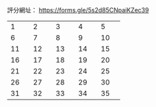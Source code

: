 <script src="https://cdn.jsdelivr.net/combine/npm/tone@14.7.58,npm/@magenta/music@1.23.1/es6/core.js,npm/focus-visible@5,npm/html-midi-player@1.4.0"></script>

評分網址：
<a href="https://forms.gle/WTBRUit4NXYCqcpH7" target="_blank">https://forms.gle/5s2d85CNpaiKZec39</a>

<!-- "https://raw.githubusercontent.com/EpochKC/Music-Demo/main/Testing_2_0919/original/get_10.mid"
"https://raw.githubusercontent.com/EpochKC/Music-Demo/main/Testing_2_0919/original/get_24.mid"
"https://raw.githubusercontent.com/EpochKC/Music-Demo/main/Testing_2_0919/original/get_66.mid"
"https://raw.githubusercontent.com/EpochKC/Music-Demo/main/Testing_2_0919/original/get_79.mid"
"https://raw.githubusercontent.com/EpochKC/Music-Demo/main/Testing_2_0919/original/get_95.mid" -->

<!-- "https://raw.githubusercontent.com/EpochKC/Music-Demo/main/Testing_2_0919/do/get_16.mid"
"https://raw.githubusercontent.com/EpochKC/Music-Demo/main/Testing_2_0919/do/get_22.mid"
"https://raw.githubusercontent.com/EpochKC/Music-Demo/main/Testing_2_0919/do/get_32.mid"
"https://raw.githubusercontent.com/EpochKC/Music-Demo/main/Testing_2_0919/do/get_51.mid"
"https://raw.githubusercontent.com/EpochKC/Music-Demo/main/Testing_2_0919/do/get_62.mid" -->

<!-- "https://raw.githubusercontent.com/EpochKC/Music-Demo/main/Testing_2_0919/dn/get_46.mid"
"https://raw.githubusercontent.com/EpochKC/Music-Demo/main/Testing_2_0919/dn/get_59.mid"
"https://raw.githubusercontent.com/EpochKC/Music-Demo/main/Testing_2_0919/dn/get_6.mid"
"https://raw.githubusercontent.com/EpochKC/Music-Demo/main/Testing_2_0919/dn/get_63.mid"
"https://raw.githubusercontent.com/EpochKC/Music-Demo/main/Testing_2_0919/dn/get_71.mid" -->

<!-- "https://raw.githubusercontent.com/EpochKC/Music-Demo/main/Testing_2_0919/d5o/E20_get_73.mid"
"https://raw.githubusercontent.com/EpochKC/Music-Demo/main/Testing_2_0919/d5o/E28_get_145.mid"
"https://raw.githubusercontent.com/EpochKC/Music-Demo/main/Testing_2_0919/d5o/E28_get_193.mid"
"https://raw.githubusercontent.com/EpochKC/Music-Demo/main/Testing_2_0919/d5o/E3_get_0.mid"
"https://raw.githubusercontent.com/EpochKC/Music-Demo/main/Testing_2_0919/d5o/E3_get_19.mid" -->

<!-- "https://raw.githubusercontent.com/EpochKC/Music-Demo/main/Testing_2_0919/d5n/E22_get_31.mid"
"https://raw.githubusercontent.com/EpochKC/Music-Demo/main/Testing_2_0919/d5n/E22_get_59.mid"
"https://raw.githubusercontent.com/EpochKC/Music-Demo/main/Testing_2_0919/d5n/E47_get_146.mid"
"https://raw.githubusercontent.com/EpochKC/Music-Demo/main/Testing_2_0919/d5n/E47_get_38.mid"
"https://raw.githubusercontent.com/EpochKC/Music-Demo/main/Testing_2_0919/d5n/E8_get_20.mid" -->

<!-- "https://raw.githubusercontent.com/EpochKC/Music-Demo/main/Testing_2_0919/d3o/E25_0830_get_117.mid"
"https://raw.githubusercontent.com/EpochKC/Music-Demo/main/Testing_2_0919/d3o/E25_0830_get_126.mid"
"https://raw.githubusercontent.com/EpochKC/Music-Demo/main/Testing_2_0919/d3o/E42_0830_get_75.mid"
"https://raw.githubusercontent.com/EpochKC/Music-Demo/main/Testing_2_0919/d3o/E63_0830_get_155.mid"
"https://raw.githubusercontent.com/EpochKC/Music-Demo/main/Testing_2_0919/d3o/E9_0830_get_6.mid" -->

<!-- "https://raw.githubusercontent.com/EpochKC/Music-Demo/main/Testing_2_0919/d3n/E31_0911_get_1.mid"
"https://raw.githubusercontent.com/EpochKC/Music-Demo/main/Testing_2_0919/d3n/E31_0911_get_10.mid"
"https://raw.githubusercontent.com/EpochKC/Music-Demo/main/Testing_2_0919/d3n/E46_0911_get_1.mid"
"https://raw.githubusercontent.com/EpochKC/Music-Demo/main/Testing_2_0919/d3n/E46_0911_get_19.mid"
"https://raw.githubusercontent.com/EpochKC/Music-Demo/main/Testing_2_0919/d3n/E46_0911_get_2.mid" -->

<table>
    <tr>
      <td>1</td>
      <th><midi-player
        src="https://raw.githubusercontent.com/EpochKC/Music-Demo/main/Testing_2_0919/do/get_51.mid"
        sound-font visualizer="#do">
      </midi-player></th>
      <td>2</td>
      <td><midi-player
        src="https://raw.githubusercontent.com/EpochKC/Music-Demo/main/Testing_2_0919/d5o/E28_get_193.mid"
        sound-font visualizer="#d5o">
      </midi-player></td>
      <td>3</td>
      <td><midi-player
        src="https://raw.githubusercontent.com/EpochKC/Music-Demo/main/Testing_2_0919/d3o/E9_0911_get_6.mid"
        sound-font visualizer="#d3o">
      </midi-player></td>
      <td>4</td>
      <td><midi-player
        src="https://raw.githubusercontent.com/EpochKC/Music-Demo/main/Testing_2_0919/original/get_10.mid"
        sound-font visualizer="#o">
      </midi-player></td>
      <td>5</td>
      <td><midi-player
        src="https://raw.githubusercontent.com/EpochKC/Music-Demo/main/Testing_2_0919/d3o/E25_0830_get_117.mid"
        sound-font visualizer="#d3o">
      </midi-player></td>
    </tr>
    <tr>
        <td>6</td>
        <td><midi-player
          src="https://raw.githubusercontent.com/EpochKC/Music-Demo/main/Testing_2_0919/original/get_24.mid"
          sound-font visualizer="#o">
        </midi-player></td>
        <td>7</td>
        <td><midi-player
          src="https://raw.githubusercontent.com/EpochKC/Music-Demo/main/Testing_2_0919/d5o/E28_get_145.mid"
          sound-font visualizer="#d5o">
        </midi-player></td>
        <td>8</td>
        <td><midi-player
          src="https://raw.githubusercontent.com/EpochKC/Music-Demo/main/Testing_2_0919/do/get_62.mid"
          sound-font visualizer="#do">
        </midi-player></td>
        <td>9</td>
        <td><midi-player
          src="https://raw.githubusercontent.com/EpochKC/Music-Demo/main/Testing_2_0919/dn/get_46.mid"
          sound-font visualizer="#dn">
        </midi-player></td>
        <td>10</td>
        <td><midi-player
          src="https://raw.githubusercontent.com/EpochKC/Music-Demo/main/Testing_2_0919/d5n/E22_get_31.mid"
          sound-font visualizer="#d5n">
        </midi-player></td>
    </tr>
    <tr>
        <td>11</td>
        <td><midi-player
          src="https://raw.githubusercontent.com/EpochKC/Music-Demo/main/Testing_2_0919/original/get_66.mid"
          sound-font visualizer="#o">
        </midi-player></td>
        <td>12</td>
        <td><midi-player
          src="https://raw.githubusercontent.com/EpochKC/Music-Demo/main/Testing_2_0919/d5o/E3_get_19.mid"
          sound-font visualizer="#d5o">
        </midi-player></td>
        <td>13</td>
        <td><midi-player
          src="https://raw.githubusercontent.com/EpochKC/Music-Demo/main/Testing_2_0919/dn/get_59.mid"
          sound-font visualizer="#dn">
        </midi-player></td>
        <td>14</td>
        <td><midi-player
          src="https://raw.githubusercontent.com/EpochKC/Music-Demo/main/Testing_2_0919/d3o/E25_0830_get_126.mid"
          sound-font visualizer="#d3o">
        </midi-player></td>
        <td>15</td>
        <td><midi-player
          src="https://raw.githubusercontent.com/EpochKC/Music-Demo/main/Testing_2_0919/d3n/E46_0911_get_2.mid"
          sound-font visualizer="#d3n">
        </midi-player></td>
    </tr>
    <tr>
        <td>16</td>
        <td><midi-player
          src="https://raw.githubusercontent.com/EpochKC/Music-Demo/main/Testing_2_0919/original/get_79.mid"
          sound-font visualizer="#o">
        </midi-player></td>
        <td>17</td>
        <td><midi-player
          src="https://raw.githubusercontent.com/EpochKC/Music-Demo/main/Testing_2_0919/d3o/E42_0830_get_75.mid"
          sound-font visualizer="#d3o">
        </midi-player></td>
        <td>18</td>
        <td><midi-player
          src="https://raw.githubusercontent.com/EpochKC/Music-Demo/main/Testing_2_0919/d5o/E3_get_0.mid"
          sound-font visualizer="#d5o">
        </midi-player></td>
        <td>19</td>
        <td><midi-player
          src="https://raw.githubusercontent.com/EpochKC/Music-Demo/main/Testing_2_0919/d3n/E46_0911_get_19.mid"
          sound-font visualizer="#d3n">
        </midi-player></td>
        <td>20</td>
        <td><midi-player
          src="https://raw.githubusercontent.com/EpochKC/Music-Demo/main/Testing_2_0919/do/get_16.mid"
          sound-font visualizer="#do">
        </midi-player></td>
    </tr>
    <tr>
        <td>21</td>
        <td><midi-player
          src="https://raw.githubusercontent.com/EpochKC/Music-Demo/main/Testing_2_0919/original/get_95.mid"
          sound-font visualizer="#o">
        </midi-player></td>
        <td>22</td>
        <td><midi-player
          src="https://raw.githubusercontent.com/EpochKC/Music-Demo/main/Testing_2_0919/dn/get_71.mid"
          sound-font visualizer="#dn">
        </midi-player></td>
        <td>23</td>
        <td><midi-player
          src="https://raw.githubusercontent.com/EpochKC/Music-Demo/main/Testing_2_0919/d5n/E8_get_20.mid"
          sound-font visualizer="#d5n">
        </midi-player></td>
        <td>24</td>
        <td><midi-player
          src="https://raw.githubusercontent.com/EpochKC/Music-Demo/main/Testing_2_0919/d3o/E63_0830_get_155.mid"
          sound-font visualizer="#d3o">
        </midi-player></td>
        <td>25</td>
        <td><midi-player
          src="https://raw.githubusercontent.com/EpochKC/Music-Demo/main/Testing_2_0919/d3n/E46_0911_get_1.mid"
          sound-font visualizer="#d3n">
        </midi-player></td>
    </tr>
    <tr>
      <td>26</td>
      <td><midi-player
        src="https://raw.githubusercontent.com/EpochKC/Music-Demo/main/Testing_2_0919/dn/get_6.mid"
        sound-font visualizer="#dn">
      </midi-player></td>
      <td>27</td>
      <td><midi-player
        src="https://raw.githubusercontent.com/EpochKC/Music-Demo/main/Testing_2_0919/d5n/E22_get_59.mid"
        sound-font visualizer="#d5n">
      </midi-player></td>
      <td>28</td>
      <td><midi-player
        src="https://raw.githubusercontent.com/EpochKC/Music-Demo/main/Testing_2_0919/d3n/E31_0911_get_10.mid"
        sound-font visualizer="#d3n">
      </midi-player></td>
      <td>29</td>
      <td><midi-player
        src="https://raw.githubusercontent.com/EpochKC/Music-Demo/main/Testing_2_0919/do/get_22.mid"
        sound-font visualizer="#do">
      </midi-player></td>
      <td>30</td>
      <td><midi-player
        src="https://raw.githubusercontent.com/EpochKC/Music-Demo/main/Testing_2_0919/do/get_32.mid"
        sound-font visualizer="#do">
      </midi-player></td>
  </tr>
  <tr>
      <td>31</td>
      <td><midi-player
        src="https://raw.githubusercontent.com/EpochKC/Music-Demo/main/Testing_2_0919/d5o/E20_get_73.mid"
        sound-font visualizer="#d5o">
      </midi-player></td>
      <td>32</td>
      <td><midi-player
        src="https://raw.githubusercontent.com/EpochKC/Music-Demo/main/Testing_2_0919/d5n/E47_get_146.mid"
        sound-font visualizer="#d5n">
      </midi-player></td>
      <td>33</td>
      <td><midi-player
        src="https://raw.githubusercontent.com/EpochKC/Music-Demo/main/Testing_2_0919/dn/get_63.mid"
        sound-font visualizer="#dn">
      </midi-player></td>
      <td>34</td>
      <td><midi-player
        src="https://raw.githubusercontent.com/EpochKC/Music-Demo/main/Testing_2_0919/d5n/E47_get_38.mid"
        sound-font visualizer="#d5n">
      </midi-player></td>
      <td>35</td>
      <td><midi-player
        src="https://raw.githubusercontent.com/EpochKC/Music-Demo/main/Testing_2_0919/d3n/E31_0911_get_1.mid"
        sound-font visualizer="#d3n">
      </midi-player></td>
  </tr>
</table>
